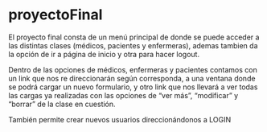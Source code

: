 # proyectoFinal
El proyecto final consta de un menú principal de donde se puede acceder a las distintas clases (médicos, pacientes y enfermeras), ademas tambien da la 
opción de ir a página de inicio y otra para hacer logout.

Dentro de las opciones de médicos, enfermeras y pacientes contamos con un link que nos re direccionarán según corresponda,  a una ventana donde se podrá cargar un nuevo formulario, y otro link que nos llevará a ver todas las cargas ya realizadas con las opciones de “ver más”, “modificar” y “borrar” de la clase en cuestión.

También permite crear nuevos usuarios direccionándonos a LOGIN
